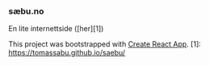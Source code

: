### sæbu.no
En lite internettside ([her][1])

This project was bootstrapped with [Create React App](https://github.com/facebook/create-react-app).
[1]: https://tomassabu.github.io/saebu/
